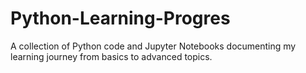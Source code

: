 # Python-Learning-Progres
A collection of Python code and Jupyter Notebooks documenting my learning journey from basics to advanced topics.
